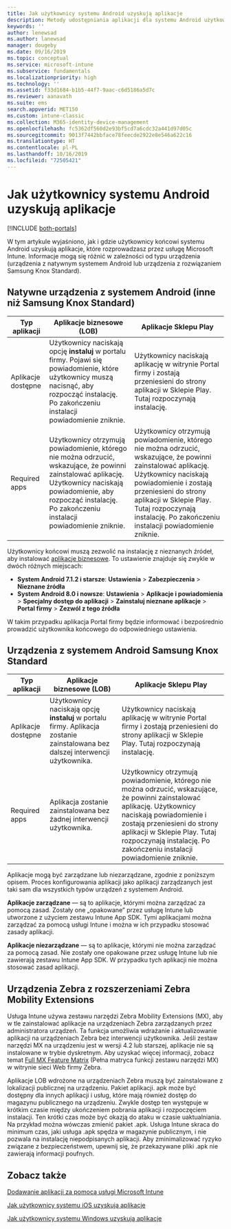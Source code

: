 ```yaml
---
title: Jak użytkownicy systemu Android uzyskują aplikacje
description: Metody udostępniania aplikacji dla systemu Android użytkownikom końcowym
keywords: ''
author: lenewsad
ms.author: lanewsad
manager: dougeby
ms.date: 09/16/2019
ms.topic: conceptual
ms.service: microsoft-intune
ms.subservice: fundamentals
ms.localizationpriority: high
ms.technology: ''
ms.assetid: f33d1684-b1b5-44f7-9aac-c6d5186a5d7c
ms.reviewer: aanavath
ms.suite: ems
search.appverid: MET150
ms.custom: intune-classic
ms.collection: M365-identity-device-management
ms.openlocfilehash: fc5362df560d2e93bf5cd7a6cdc32a441d97d05c
ms.sourcegitcommit: 9013f7442bbface78feecde2922e8e546a622c16
ms.translationtype: HT
ms.contentlocale: pl-PL
ms.lasthandoff: 10/16/2019
ms.locfileid: "72505421"
---
```

# <a name="how-your-android-users-get-their-apps"></a>Jak użytkownicy systemu Android uzyskują aplikacje

[!INCLUDE [both-portals](../../intune-classic/includes/note-for-both-portals.md)]

W tym artykule wyjaśniono, jak i gdzie użytkownicy końcowi systemu Android uzyskują aplikacje, które rozprowadzasz przez usługę Microsoft Intune. Informacje mogą się różnić w zależności od typu urządzenia (urządzenia z natywnym systemem Android lub urządzenia z rozwiązaniem Samsung Knox Standard).

## <a name="native-non-samsung-knox-standard-android-devices"></a>Natywne urządzenia z systemem Android (inne niż Samsung Knox Standard)

| Typ aplikacji | Aplikacje biznesowe (LOB) | Aplikacje Sklepu Play  |
| ------------- |-------------| -----|
| Aplikacje dostępne      | Użytkownicy naciskają opcję **instaluj** w portalu firmy. Pojawi się powiadomienie, które użytkownicy muszą nacisnąć, aby rozpocząć instalację. Po zakończeniu instalacji powiadomienie zniknie. | Użytkownicy naciskają aplikację w witrynie Portal firmy i zostają przeniesieni do strony aplikacji w Sklepie Play. Tutaj rozpoczynają instalację.|
| Required apps      | Użytkownicy otrzymują powiadomienie, którego nie można odrzucić, wskazujące, że powinni zainstalować aplikację. Użytkownicy naciskają powiadomienie, aby rozpocząć instalację. Po zakończeniu instalacji powiadomienie zniknie.    | Użytkownicy otrzymują powiadomienie, którego nie można odrzucić, wskazujące, że powinni zainstalować aplikację. Użytkownicy naciskają powiadomienie i zostają przeniesieni do strony aplikacji w Sklepie Play. Tutaj rozpoczynają instalację. Po zakończeniu instalacji powiadomienie zniknie. |

Użytkownicy końcowi muszą zezwolić na instalację z nieznanych źródeł, aby instalować [aplikacje biznesowe](../apps/lob-apps-android.md). To ustawienie znajduje się zwykle w dwóch różnych miejscach:

* **System Android 7.1.2 i starsze**: **Ustawienia** > **Zabezpieczenia** > **Nieznane źródła**
* **System Android 8.0 i nowsze**: **Ustawienia** > **Aplikacje i powiadomienia** > **Specjalny dostęp do aplikacji** > **Zainstaluj nieznane aplikacje** > **Portal firmy** > **Zezwól z tego źródła**

W takim przypadku aplikacja Portal firmy będzie informować i bezpośrednio prowadzić użytkownika końcowego do odpowiedniego ustawienia. 

## <a name="samsung-knox-standard-android-devices"></a>Urządzenia z systemem Android Samsung Knox Standard

| Typ aplikacji | Aplikacje biznesowe (LOB) | Aplikacje Sklepu Play  |
| ------------- |-------------| -----|
| Aplikacje dostępne      | Użytkownicy naciskają opcję **instaluj** w portalu firmy. Aplikacja zostanie zainstalowana bez dalszej interwencji użytkownika. | Użytkownicy naciskają aplikację w witrynie Portal firmy i zostają przeniesieni do strony aplikacji w Sklepie Play. Tutaj rozpoczynają instalację.|
| Required apps      | Aplikacja zostanie zainstalowana bez żadnej interwencji użytkownika.    | Użytkownicy otrzymują powiadomienie, którego nie można odrzucić, wskazujące, że powinni zainstalować aplikację. Użytkownicy naciskają powiadomienie i zostają przeniesieni do strony aplikacji w Sklepie Play. Tutaj rozpoczynają instalację. Po zakończeniu instalacji powiadomienie zniknie. |

Aplikacje mogą być zarządzane lub niezarządzane, zgodnie z poniższym opisem. Proces konfigurowania aplikacji jako aplikacji zarządzanych jest taki sam dla wszystkich typów urządzeń z systemem Android.

**Aplikacje zarządzane** — są to aplikacje, którymi można zarządzać za pomocą zasad. Zostały one „opakowane” przez usługę Intune lub utworzone z użyciem zestawu Intune App SDK. Tymi aplikacjami można zarządzać za pomocą usługi Intune i można w ich przypadku stosować zasady aplikacji.

**Aplikacje niezarządzane** — są to aplikacje, którymi nie można zarządzać za pomocą zasad. Nie zostały one opakowane przez usługę Intune lub nie zawierają zestawu Intune App SDK. W przypadku tych aplikacji nie można stosować zasad aplikacji.

## <a name="zebra-devices-with-zebra-mobility-extensions"></a>Urządzenia Zebra z rozszerzeniami Zebra Mobility Extensions

Usługa Intune używa zestawu narzędzi Zebra Mobility Extensions (MX), aby w tle zainstalować aplikacje na urządzeniach Zebra zarządzanych przez administratora urządzeń. Ta funkcja umożliwia wdrażanie i aktualizowanie aplikacji na urządzeniach Zebra bez interwencji użytkownika. Jeśli zestaw narzędzi MX na urządzeniu jest w wersji 4.2 lub starszej, aplikacje nie są instalowane w trybie dyskretnym. Aby uzyskać więcej informacji, zobacz temat [Full MX Feature Matrix](http://techdocs.zebra.com/mx/compatibility/) (Pełna matryca funkcji zestawu narzędzi MX) w witrynie sieci Web firmy Zebra.

Aplikacje LOB wdrożone na urządzeniach Zebra muszą być zainstalowane z lokalizacji publicznej na urządzeniu. Pakiet aplikacji. apk może być dostępny dla innych aplikacji i usług, które mają również dostęp do magazynu publicznego na urządzeniu. Zwykle dostęp ten występuje w krótkim czasie między ukończeniem pobrania aplikacji i rozpoczęciem instalacji. Ten krótki czas może być okazją do ataku w czasie uaktualniania. Na przykład można wówczas zmienić pakiet .apk. Usługa Intune skraca do minimum czas, jaki usługa .apk spędza w magazynie publicznym, i nie pozwala na instalację niepodpisanych aplikacji. Aby zminimalizować ryzyko związane z bezpieczeństwem, upewnij się, że przekazywane pliki .apk nie zawierają informacji poufnych.

## <a name="see-also"></a>Zobacz także

[Dodawanie aplikacji za pomocą usługi Microsoft Intune](../apps/apps-add.md)

[Jak użytkownicy systemu iOS uzyskują aplikacje](end-user-apps-ios.md)

[Jak użytkownicy systemu Windows uzyskują aplikacje](end-user-apps-windows.md)
